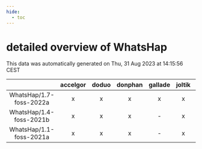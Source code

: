 ```yaml
---
hide:
  - toc
---
```


detailed overview of WhatsHap
=============================


This data was automatically generated on Thu, 31 Aug 2023 at 14:15:56 CEST  

| |accelgor|doduo|donphan|gallade|joltik|skitty|swalot|victini|
| :---: | :---: | :---: | :---: | :---: | :---: | :---: | :---: | :---: |
|WhatsHap/1.7-foss-2022a|x|x|x|x|x|x|x|x|
|WhatsHap/1.4-foss-2021b|x|x|x|-|x|x|x|x|
|WhatsHap/1.1-foss-2021a|x|x|x|-|x|x|x|x|
